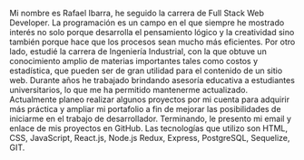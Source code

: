 Mi nombre es Rafael Ibarra, he seguido la carrera de Full Stack Web Developer. La programación es un campo en el que siempre he mostrado interés no solo porque desarrolla el pensamiento lógico y la creatividad sino también porque hace que los procesos sean mucho más eficientes. Por otro lado, estudié la carrera de Ingeniería Industrial, con la que obtuve un conocimiento amplio de materias importantes tales como costos y estadística, que pueden ser de gran utilidad para el contenido de un sitio web. Durante años he trabajado brindando asesoría educativa a estudiantes universitarios, lo que me ha permitido mantenerme actualizado. Actualmente planeo realizar algunos proyectos por mi cuenta para adquirir más práctica y ampliar mi portafolio a fin de mejorar las posibilidades de iniciarme en el trabajo de desarrollador. Terminando, le presento mi email y enlace de mis proyectos en GitHub. Las tecnologías que utilizo son HTML, CSS, JavaScript, React.js, Node.js Redux, Express, PostgreSQL, Sequelize, GIT.
